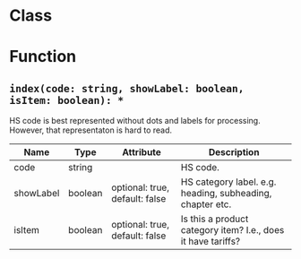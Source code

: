 # Class

# Function

## `index(code: string, showLabel: boolean, isItem: boolean): *`

HS code is best represented without dots and labels for processing. However, that representaton is hard to read.

| Name | Type | Attribute | Description |
| --- | --- | --- | --- |
| code | string |  | HS code. |
| showLabel | boolean | optional: true, default: false | HS category label. e.g. heading, subheading, chapter etc. |
| isItem | boolean | optional: true, default: false | Is this a product category item? I.e., does it have tariffs? |